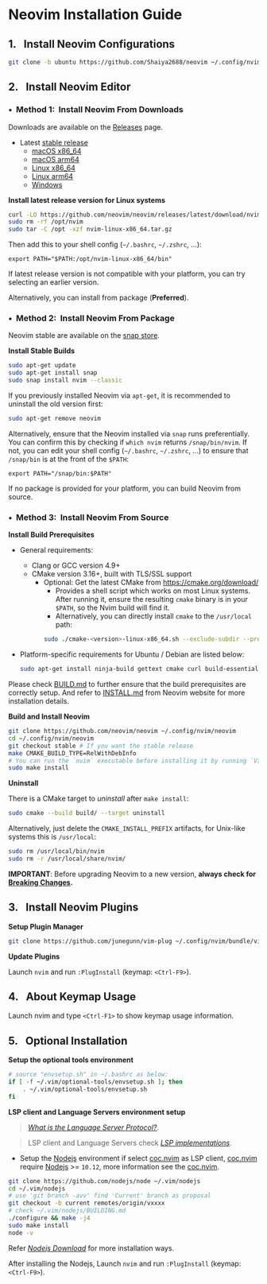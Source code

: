 # Neovim Installation Guide

## 1.&nbsp;&nbsp; Install Neovim Configurations

```sh
git clone -b ubuntu https://github.com/Shaiya2688/neovim ~/.config/nvim
```

## 2.&nbsp;&nbsp; Install Neovim Editor

### •&nbsp; Method 1:&nbsp; Install Neovim From Downloads

Downloads are available on the [Releases](https://github.com/neovim/neovim/releases) page.

* Latest [stable release](https://github.com/neovim/neovim/releases/latest)
    * [macOS x86_64](https://github.com/neovim/neovim/releases/latest/download/nvim-macos-x86_64.tar.gz)
    * [macOS arm64](https://github.com/neovim/neovim/releases/latest/download/nvim-macos-arm64.tar.gz)
    * [Linux x86_64](https://github.com/neovim/neovim/releases/latest/download/nvim-linux-x86_64.tar.gz)
    * [Linux arm64](https://github.com/neovim/neovim/releases/latest/download/nvim-linux-arm64.tar.gz)
    * [Windows](https://github.com/neovim/neovim/releases/latest/download/nvim-win64.msi)

**Install latest release version for Linux systems**

```sh
curl -LO https://github.com/neovim/neovim/releases/latest/download/nvim-linux-x86_64.tar.gz
sudo rm -rf /opt/nvim
sudo tar -C /opt -xzf nvim-linux-x86_64.tar.gz
```

Then add this to your shell config (`~/.bashrc`, `~/.zshrc`, ...):

    export PATH="$PATH:/opt/nvim-linux-x86_64/bin"

If latest release version is not compatible with your platform, you can try selecting an earlier version.

Alternatively, you can install from package (**Preferred**).

### •&nbsp; Method 2:&nbsp; Install Neovim From Package

Neovim stable are available on the [snap store](https://snapcraft.io/nvim).

**Install Stable Builds**

```sh
sudo apt-get update
sudo apt-get install snap
sudo snap install nvim --classic
```

If you previously installed Neovim via `apt-get`, it is recommended to uninstall the old version first:

```sh
sudo apt-get remove neovim
```

Alternatively, ensure that the Neovim installed via `snap` runs preferentially. You can confirm this by checking if `which nvim` returns `/snap/bin/nvim`.
If not, you can edit your shell config (`~/.bashrc`, `~/.zshrc`, ...) to ensure that `/snap/bin` is at the front of the `$PATH`:

    export PATH="/snap/bin:$PATH"

If no package is provided for your platform, you can build Neovim from source.


### •&nbsp; Method 3:&nbsp; Install Neovim From Source

**Install Build Prerequisites**

- General requirements:
  - Clang or GCC version 4.9+
  - CMake version 3.16+, built with TLS/SSL support
    - Optional: Get the latest CMake from https://cmake.org/download/
      - Provides a shell script which works on most Linux systems. After running it, ensure the resulting `cmake` binary is in your `$PATH`, so the Nvim build will find it.
      - Alternatively, you can directly install `cmake` to the `/usr/local` path:
      ```sh
      sudo ./cmake-<version>-linux-x86_64.sh --exclude-subdir --prefix=/usr/local
      ```

- Platform-specific requirements for Ubuntu / Debian are listed below:
  ```sh
  sudo apt-get install ninja-build gettext cmake curl build-essential
  ```

Please check [BUILD.md](https://github.com/neovim/neovim/blob/master/BUILD.md#build-prerequisites) to further ensure that the build prerequisites are correctly setup.
And refer to [INSTALL.md](https://github.com/neovim/neovim/blob/master/INSTALL.md) from Neovim website for more installation details.

**Build and Install Neovim**

```sh
git clone https://github.com/neovim/neovim ~/.config/nvim/neovim
cd ~/.config/nvim/neovim
git checkout stable # If you want the stable release
make CMAKE_BUILD_TYPE=RelWithDebInfo
# You can run the `nvim` executable before installing it by running `VIMRUNTIME=runtime ./build/bin/nvim`.
sudo make install
```

**Uninstall**

There is a CMake target to _uninstall_ after `make install`:

```sh
sudo cmake --build build/ --target uninstall
```

Alternatively, just delete the `CMAKE_INSTALL_PREFIX` artifacts, for Unix-like systems this is `/usr/local`:

```sh
sudo rm /usr/local/bin/nvim
sudo rm -r /usr/local/share/nvim/
```

**IMPORTANT**: Before upgrading Neovim to a new version, **always check for [Breaking Changes](https://neovim.io/doc/user/news.html#news-breaking).**

## 3.&nbsp;&nbsp; Install Neovim Plugins

**Setup Plugin Manager**

```sh
git clone https://github.com/junegunn/vim-plug ~/.config/nvim/bundle/vim-plug
```

**Update Plugins**

Launch `nvim` and run `:PlugInstall` (keymap: `<Ctrl-F9>`).

## 4.&nbsp;&nbsp; About Keymap Usage

Launch nvim and type `<Ctrl-F1>` to show keymap usage information.

## 5.&nbsp;&nbsp; Optional Installation

**Setup the optional tools environment**

```sh
# source "envsetup.sh" in ~/.bashrc as below:
if [ -f ~/.vim/optional-tools/envsetup.sh ]; then
    . ~/.vim/optional-tools/envsetup.sh
fi
```

**LSP client and Language Servers environment setup**

>*[What is the Language Server Protocol?](https://microsoft.github.io/language-server-protocol)*.

>LSP client and Language Servers check *[LSP implementations](https://langserver.org)*.

+ Setup the [Nodejs](https://nodejs.org/en/download/) environment if select [coc.nvim](https://github.com/neoclide/coc.nvim) as LSP client,  [coc.nvim](https://github.com/neoclide/coc.nvim) require [Nodejs](https://nodejs.org/en/download/) >= `10.12`, more information see the [coc.nvim](https://github.com/neoclide/coc.nvim).

```sh
git clone https://github.com/nodejs/node ~/.vim/nodejs
cd ~/.vim/nodejs
# use 'git branch -avv' find 'Current' branch as proposal
git checkout -b current remotes/origin/vxxxx
# check ~/.vim/nodejs/BUILDING.md
./configure && make -j4
sudo make install
node -v
```

Refer *[Nodejs Download](https://nodejs.org/en/download/)* for more installation ways.

After installing the Nodejs, Launch `nvim` and run `:PlugInstall` (keymap: `<Ctrl-F9>`).

